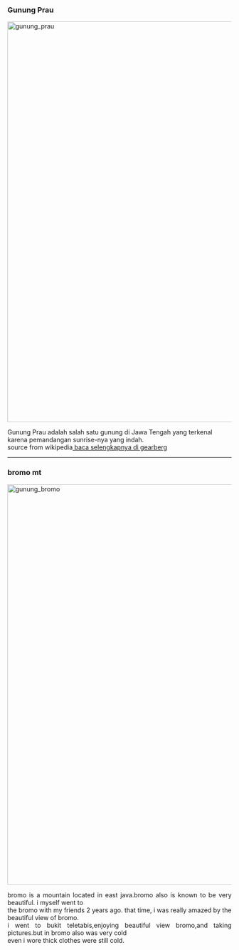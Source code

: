 <!DOCTYPE html>
<html>
  <head>
  </head>
  <body>
    <h3>Gunung Prau</h3>
    <img width="1350" height="900" alt="gunung_prau" src="https://github.com/user-attachments/assets/8e8cd899-fc2f-40ea-9853-3ccc483e3c9f" />
    <p>Gunung Prau adalah salah satu gunung di Jawa Tengah yang terkenal karena pemandangan sunrise-nya yang indah.<br>
      source from wikipedia<a href="https://www.gearberg.com/gunung/info-gunung/1011/home"target="_blank"> baca selengkapnya di gearberg</a>
<hr>
<h3>bromo mt</h3>
<img width="1350" height="900" alt="gunung_bromo" src="https://github.com/user-attachments/assets/0bec1269-8e42-46b9-a548-6a93400e46a4" />
<p align="justify">bromo is a mountain located in east java.bromo also is known to be very beautiful. i myself went to<br>
   the bromo with my friends 2 years ago. that time, i was really amazed by the beautiful view of bromo.<br>
i went to bukit teletabis,enjoying beautiful view bromo,and taking pictures.but in bromo also was very cold<br>
even i wore thick clothes were still cold.</p>
  </body>
</html>
